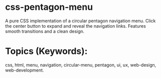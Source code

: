 # css-pentagon-menu
A pure CSS implementation of a circular pentagon navigation menu. Click the center button to expand and reveal the navigation links. Features smooth transitions and a clean design.  

# Topics (Keywords): 
css, html, menu, navigation, circular-menu, pentagon, ui, ux, web-design, web-development.
